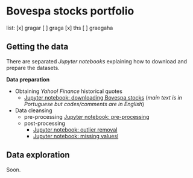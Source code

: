# Bovespa stocks portfolio


list:
[x] gragar
[ ] graga
[x] ths
[ ] graegaha


## Getting the data

There are separated *Jupyter notebooks* explaining how to download and prepare the datasets. 

**Data preparation**
 - Obtaining *Yahoo! Finance* historical quotes
   - [Jupyter notebook: downloading Bovespa stocks](./bovespa_stocks_download.ipynb) (*main text is in Portuguese but codes/comments are in English*)
 - Data cleansing
   - pre-processing [Jupyter notebook: pre-processing](./bovespa_stocks_download.ipynb)
   - post-processing
     - [Jupyter notebook: outlier removal](./bovespa_stocks_)
     - [Jupyter notebook: missing valuesl](./bovespa_stocks_)

## Data exploration

Soon.

















